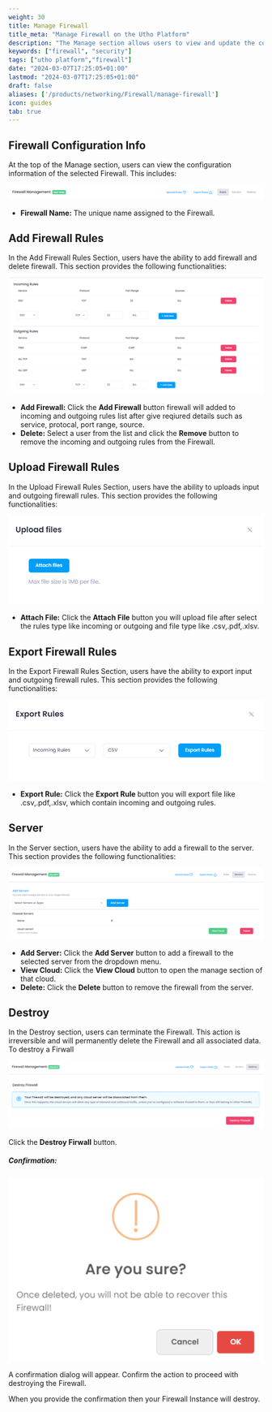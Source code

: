 ```yaml
---
weight: 30
title: Manage Firewall
title_meta: "Manage Firewall on the Utho Platform"
description: "The Manage section allows users to view and update the configuration of their deployed Firewall. This section provides a comprehensive interface to manage Firewall users, configure firewalls, and destroy Firewall."
keywords: ["firewall", "security"]
tags: ["utho platform","firewall"]
date: "2024-03-07T17:25:05+01:00"
lastmod: "2024-03-07T17:25:05+01:00"
draft: false 
aliases: ['/products/networking/Firewall/manage-firewall']
icon: guides
tab: true
---
```

## Firewall Configuration Info

At the top of the Manage section, users can view the configuration information of the selected Firewall. This includes:

![Utho-Manage-firewall-config](image/Utho-Manage-firewall-config.png)

* **Firewall Name:** The unique name assigned to the Firewall.
<!-- * **Upload Rule:** Select a user from the list, click the **Upload Rule** button, which you will upload firewall rule into the firewall.
* **Export Rule:** Select a user from the list, click the **Export Rule** button, which you will export firewall rule from the firewall.
* **Rule:** Select a user from the list, click the **Rule** button, which you will add firewall rule manually into the firewall.
* **Sever:** Select a user from the list, click the **Sever** button, which you will add the selected firewall to that server.
* **Destroy:** Select a user from the list, click the **Sever** button, which you will add the selected firewall to that server.
* **Firewall Name:** The unique name assigned to the Firewall.
* **Firewall Name:** The unique name assigned to the Firewall.
* **Firewall Name:** The unique name assigned to the Firewall.
* **Firewall Name:** The unique name assigned to the Firewall.
* **Firewall Name:** The unique name assigned to the Firewall. -->

## Add Firewall Rules

In the Add Firewall Rules Section, users have the ability to add firewall and delete firewall. This section provides the following functionalities:


![Utho-Manage-firewall-rules](image/Utho-Manage-firewall-rules.png)

* **Add Firewall:** Click the **Add Firewall** button firewall will added to incoming and outgoing rules list after give reqiured details such as service, protocal, port range, source.
* **Delete:** Select a user from the list and click the **Remove** button to remove the incoming and outgoing rules from the Firewall.

## Upload Firewall Rules

In the Upload Firewall Rules Section, users have the ability to uploads input and outgoing firewall rules. This section provides the following functionalities:


![Utho-Manage-upload](image/Utho-Manage-upload.png)

* **Attach File:** Click the **Attach File** button you will upload file after select the rules type like incoming or outgoing and file type like .csv,.pdf,.xlsv.

## Export Firewall Rules

In the Export Firewall Rules Section, users have the ability to export input and outgoing firewall rules. This section provides the following functionalities:


![Utho-Manage-firewall-export](image/Utho-Manage-firewall-export.png)

* **Export Rule:** Click the **Export Rule** button you will export file like .csv,.pdf,.xlsv, which contain incoming and outgoing rules.

## Server

In the Server section, users have the ability to add a firewall to the server. This section provides the following functionalities:


![Utho-Manage-firewall-server](image/Utho-Manage-firewall-server.png)

* **Add Server:** Click the **Add Server** button to add a firewall to the selected server from the dropdown menu.
* **View Cloud:** Click the **View Cloud** button to open the manage section of that cloud.
* **Delete:** Click the **Delete** button to remove the firewall from the server.
## Destroy

In the Destroy section, users can terminate the Firewall. This action is irreversible and will permanently delete the Firewall and all associated data. To destroy a Firwall

![Utho-Manage-firewall-destroy](image/Utho-Manage-firewall-destroy.png)

Click the **Destroy Firwall** button.

##### **Confirmation:**

![Utho-Manage-firewall-popup](image/Utho-Manage-firewall-popup.png)

A confirmation dialog will appear. Confirm the action to proceed with destroying the Firewall.

When you provide the confirmation then your Firewall Instance will destroy.
